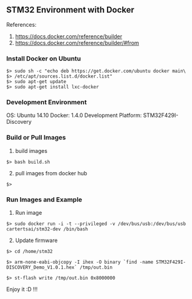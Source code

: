 STM32 Environment with Docker
-----------------------------

References:
1. https://docs.docker.com/reference/builder
2. https://docs.docker.com/reference/builder/#from


### Install Docker on Ubuntu

```
$> sudo sh -c "echo deb https://get.docker.com/ubuntu docker main\
$> /etc/apt/sources.list.d/docker.list"
$> sudo apt-get update
$> sudo apt-get install lxc-docker
```

### Development Environment

OS: Ubuntu 14.10
Docker: 1.4.0
Development Platform: STM32F429I-Discovery

### Build or Pull Images

1. build images
```
$> bash build.sh
```
2. pull images from docker hub
```
$> 
```

### Run Images and Example

1. Run image

```
$> sudo docker run -i -t --privileged -v /dev/bus/usb:/dev/bus/usb cartertsai/stm32-dev /bin/bash
```

2. Update firmware 

```
$> cd /home/stm32

$> arm-none-eabi-objcopy -I ihex -O binary `find -name STM32F429I-DISCOVERY_Demo_V1.0.1.hex` /tmp/out.bin

$> st-flash write /tmp/out.bin 0x8000000
```

Enjoy it :D !!!


